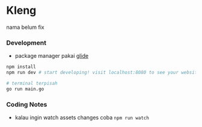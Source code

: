 Kleng
====

nama belum fix

### Development
- package manager pakai [glide](https://glide.sh)

```bash
npm install
npm run dev # start developing! visit localhost:8080 to see your website!

# terminal terpisah
go run main.go
```

### Coding Notes
* kalau ingin watch assets changes coba `npm run watch`
